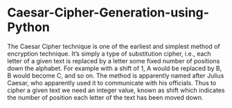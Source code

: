 # Caesar-Cipher-Generation-using-Python
The Caesar Cipher technique is one of the earliest and simplest method of encryption technique. It’s simply a type of substitution cipher, i.e., each letter of a given text is replaced by a letter some fixed number of positions down the alphabet. 
For example with a shift of 1, A would be replaced by B, B would become C, and so on. The method is apparently named after Julius Caesar, who apparently used it to communicate with his officials. Thus to cipher a given text we need an integer value, known as shift which indicates the number of position each letter of the text has been moved down.
